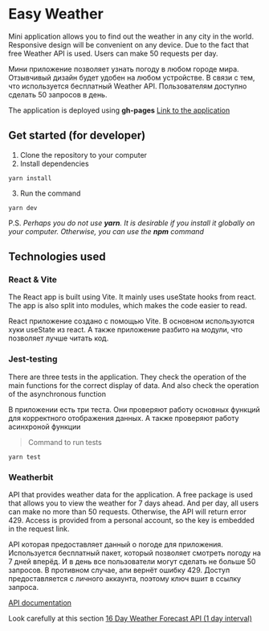 # Easy Weather

Mini application allows you to find out the weather in any city in the world. Responsive design will be convenient on any device. Due to the fact that free Weather API is used. Users can make 50 requests per day.

Мини приложение позволяет узнать погоду в любом городе мира. Отзывчивый дизайн будет удобен на любом устройстве. В связи с тем, что используется бесплатный Weather API. Пользователям доступно сделать 50 запросов в день.

The application is deployed using **gh-pages**
[Link to the application](https://Fnami51.github.io/Weather)

## Get started (for developer)

1. Clone the repository to your computer
2. Install dependencies
```
yarn install
```
3. Run the command
```
yarn dev
```
P.S. _Perhaps you do not use **yarn**. It is desirable if you install it globally on your computer. Otherwise, you can use the **npm** command_

## Technologies used

### React & Vite

The React app is built using Vite. It mainly uses useState hooks from react. The app is also split into modules, which makes the code easier to read.

React приложение создано с помощью Vite. В основном используются хуки useState из react. А также приложение разбито на модули, что позволяет лучше читать код.

### Jest-testing

There are three tests in the application. They check the operation of the main functions for the correct display of data. And also check the operation of the asynchronous function

В приложении есть три теста. Они проверяют работу основных функций для корректного отображения данных. А также проверяют работу асинхроной функции

> Command to run tests
```
yarn test
```
> 

### Weatherbit

API that provides weather data for the application. A free package is used that allows you to view the weather for 7 days ahead. And per day, all users can make no more than 50 requests. Otherwise, the API will return error 429. Access is provided from a personal account, so the key is embedded in the request link.

API которая предоставляет данный о погоде для приложения. Используется бесплатный пакет, который позволяет смотреть погоду на 7 дней вперёд. И в день все пользователи могут сделать не больше 50 запросов. В противном случае, апи вернёт ошибку 429. Доступ предоставляется с личного аккаунта, поэтому ключ вшит в ссылку запроса.

[API documentation](https://www.weatherbit.io/api)

>
Look carefully at this section
[16 Day Weather Forecast API (1 day interval)](https://www.weatherbit.io/api/weather-forecast-16-day)
>